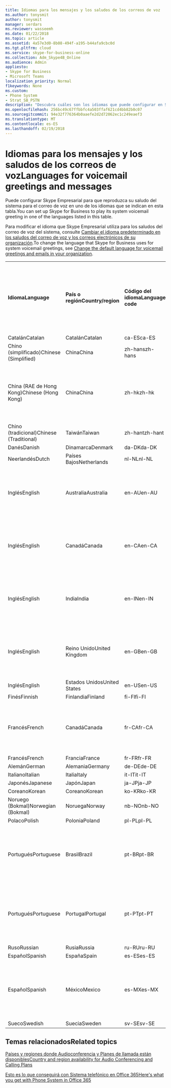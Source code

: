 ```yaml
---
title: Idiomas para los mensajes y los saludos de los correos de voz
ms.author: tonysmit
author: tonysmit
manager: serdars
ms.reviewer: wasseemh
ms.date: 01/22/2018
ms.topic: article
ms.assetid: 4a57e3d0-8b08-494f-a195-b44afa9cbc0d
ms.tgt.pltfrm: cloud
ms.service: skype-for-business-online
ms.collection: Adm_Skype4B_Online
ms.audience: Admin
appliesto:
- Skype for Business
- Microsoft Teams
localization_priority: Normal
f1keywords: None
ms.custom:
- Phone System
- Strat_SB_PSTN
description: "Descubra cuáles son los idiomas que puede configurar en Skype Empresarial para los mensajes predeterminados del sistema. "
ms.openlocfilehash: 256bc49c67ffbbfc4a503ffaf621cd4bb82b0c07
ms.sourcegitcommit: 94e32f776364b0aaefe2d2d72062ec1c249eaef3
ms.translationtype: MT
ms.contentlocale: es-ES
ms.lasthandoff: 02/19/2018
---
```

# <a name="languages-for-voicemail-greetings-and-messages"></a><span data-ttu-id="ac9f2-103">Idiomas para los mensajes y los saludos de los correos de voz</span><span class="sxs-lookup"><span data-stu-id="ac9f2-103">Languages for voicemail greetings and messages</span></span>

<span data-ttu-id="ac9f2-104">Puede configurar Skype Empresarial para que reproduzca su saludo del sistema para el correo de voz en uno de los idiomas que se indican en esta tabla.</span><span class="sxs-lookup"><span data-stu-id="ac9f2-104">You can set up Skype for Business to play its system voicemail greeting in one of the languages listed in this table.</span></span>
  
<span data-ttu-id="ac9f2-105">Para modificar el idioma que Skype Empresarial utiliza para los saludos del correo de voz del sistema, consulte [Cambiar el idioma predeterminado en los saludos del correo de voz y los correos electrónicos de su organización](change-the-default-language-for-greetings-and-emails.md).</span><span class="sxs-lookup"><span data-stu-id="ac9f2-105">To change the language that Skype for Business uses for system voicemail greetings, see [Change the default language for voicemail greetings and emails in your organization](change-the-default-language-for-greetings-and-emails.md).</span></span>
  
|||||||
|:-----|:-----|:-----|:-----|:-----|:-----|
|<span data-ttu-id="ac9f2-106">**Idioma**</span><span class="sxs-lookup"><span data-stu-id="ac9f2-106">**Language**</span></span> <br/> |<span data-ttu-id="ac9f2-107">**País o región**</span><span class="sxs-lookup"><span data-stu-id="ac9f2-107">**Country/region**</span></span> <br/> |<span data-ttu-id="ac9f2-108">**Código del idioma**</span><span class="sxs-lookup"><span data-stu-id="ac9f2-108">**Language code**</span></span> <br/> |<span data-ttu-id="ac9f2-109">**¿Está disponible para que un usuario lo vea en el correo electrónico?**</span><span class="sxs-lookup"><span data-stu-id="ac9f2-109">**Available for a user to see it in email?**</span></span> <br/> |<span data-ttu-id="ac9f2-110">**¿Está disponible cuando el usuario llama?**</span><span class="sxs-lookup"><span data-stu-id="ac9f2-110">**Available when the user calls in?**</span></span> <br/> |<span data-ttu-id="ac9f2-111">**¿La transcripción está disponible?**</span><span class="sxs-lookup"><span data-stu-id="ac9f2-111">**Transcription available?**</span></span> <br/> |
|<span data-ttu-id="ac9f2-112">Catalán</span><span class="sxs-lookup"><span data-stu-id="ac9f2-112">Catalan</span></span>  <br/> |<span data-ttu-id="ac9f2-113">Catalán</span><span class="sxs-lookup"><span data-stu-id="ac9f2-113">Catalan</span></span>  <br/> |<span data-ttu-id="ac9f2-114">ca-ES</span><span class="sxs-lookup"><span data-stu-id="ac9f2-114">ca-ES</span></span>  <br/> |<span data-ttu-id="ac9f2-115">Sí</span><span class="sxs-lookup"><span data-stu-id="ac9f2-115">Yes</span></span>  <br/> |<span data-ttu-id="ac9f2-116">Sí</span><span class="sxs-lookup"><span data-stu-id="ac9f2-116">Yes</span></span>  <br/> |<span data-ttu-id="ac9f2-117">No</span><span class="sxs-lookup"><span data-stu-id="ac9f2-117">No</span></span>  <br/> |
|<span data-ttu-id="ac9f2-118">Chino (simplificado)</span><span class="sxs-lookup"><span data-stu-id="ac9f2-118">Chinese (Simplified)</span></span>  <br/> |<span data-ttu-id="ac9f2-119">China</span><span class="sxs-lookup"><span data-stu-id="ac9f2-119">China</span></span>  <br/> |<span data-ttu-id="ac9f2-120">zh-hans</span><span class="sxs-lookup"><span data-stu-id="ac9f2-120">zh-hans</span></span>  <br/> |<span data-ttu-id="ac9f2-121">Sí</span><span class="sxs-lookup"><span data-stu-id="ac9f2-121">Yes</span></span>  <br/> |<span data-ttu-id="ac9f2-122">Sí</span><span class="sxs-lookup"><span data-stu-id="ac9f2-122">Yes</span></span>  <br/> |<span data-ttu-id="ac9f2-123">Sí</span><span class="sxs-lookup"><span data-stu-id="ac9f2-123">Yes</span></span>  <br/> |
|<span data-ttu-id="ac9f2-124">China (RAE de Hong Kong)</span><span class="sxs-lookup"><span data-stu-id="ac9f2-124">Chinese (Hong Kong)</span></span>  <br/> |<span data-ttu-id="ac9f2-125">China</span><span class="sxs-lookup"><span data-stu-id="ac9f2-125">China</span></span>  <br/> |<span data-ttu-id="ac9f2-126">zh-hk</span><span class="sxs-lookup"><span data-stu-id="ac9f2-126">zh-hk</span></span>  <br/> |<span data-ttu-id="ac9f2-127">Sí, pero se utiliza chino (tradicional) (zh-hant).</span><span class="sxs-lookup"><span data-stu-id="ac9f2-127">Yes, but Chinese (Traditional) (zh-hant) is used.</span></span>  <br/> | <span data-ttu-id="ac9f2-128">Sí</span><span class="sxs-lookup"><span data-stu-id="ac9f2-128">Yes</span></span> <br/> |<span data-ttu-id="ac9f2-129">Sí, pero se utiliza chino (tradicional) (zh-hant).</span><span class="sxs-lookup"><span data-stu-id="ac9f2-129">Yes, but Chinese (Traditional) (zh-hant) is used.</span></span>  <br/> |
|<span data-ttu-id="ac9f2-130">Chino (tradicional)</span><span class="sxs-lookup"><span data-stu-id="ac9f2-130">Chinese (Traditional)</span></span>  <br/> |<span data-ttu-id="ac9f2-131">Taiwán</span><span class="sxs-lookup"><span data-stu-id="ac9f2-131">Taiwan</span></span>  <br/> |<span data-ttu-id="ac9f2-132">zh-hant</span><span class="sxs-lookup"><span data-stu-id="ac9f2-132">zh-hant</span></span>  <br/> |<span data-ttu-id="ac9f2-133">Sí</span><span class="sxs-lookup"><span data-stu-id="ac9f2-133">Yes</span></span>  <br/> |<span data-ttu-id="ac9f2-134">Sí</span><span class="sxs-lookup"><span data-stu-id="ac9f2-134">Yes</span></span>  <br/> |<span data-ttu-id="ac9f2-135">No</span><span class="sxs-lookup"><span data-stu-id="ac9f2-135">No</span></span>  <br/> |
|<span data-ttu-id="ac9f2-136">Danés</span><span class="sxs-lookup"><span data-stu-id="ac9f2-136">Danish</span></span>  <br/> |<span data-ttu-id="ac9f2-137">Dinamarca</span><span class="sxs-lookup"><span data-stu-id="ac9f2-137">Denmark</span></span>  <br/> |<span data-ttu-id="ac9f2-138">da-DK</span><span class="sxs-lookup"><span data-stu-id="ac9f2-138">da-DK</span></span>  <br/> |<span data-ttu-id="ac9f2-139">Sí</span><span class="sxs-lookup"><span data-stu-id="ac9f2-139">Yes</span></span>  <br/> |<span data-ttu-id="ac9f2-140">Sí</span><span class="sxs-lookup"><span data-stu-id="ac9f2-140">Yes</span></span>  <br/> |<span data-ttu-id="ac9f2-141">No</span><span class="sxs-lookup"><span data-stu-id="ac9f2-141">No</span></span>  <br/> |
|<span data-ttu-id="ac9f2-142">Neerlandés</span><span class="sxs-lookup"><span data-stu-id="ac9f2-142">Dutch</span></span>  <br/> |<span data-ttu-id="ac9f2-143">Países Bajos</span><span class="sxs-lookup"><span data-stu-id="ac9f2-143">Netherlands</span></span>  <br/> |<span data-ttu-id="ac9f2-144">nl-NL</span><span class="sxs-lookup"><span data-stu-id="ac9f2-144">nl-NL</span></span>  <br/> |<span data-ttu-id="ac9f2-145">Sí</span><span class="sxs-lookup"><span data-stu-id="ac9f2-145">Yes</span></span>  <br/> |<span data-ttu-id="ac9f2-146">Sí</span><span class="sxs-lookup"><span data-stu-id="ac9f2-146">Yes</span></span>  <br/> |<span data-ttu-id="ac9f2-147">No</span><span class="sxs-lookup"><span data-stu-id="ac9f2-147">No</span></span>  <br/> |
|<span data-ttu-id="ac9f2-148">Inglés</span><span class="sxs-lookup"><span data-stu-id="ac9f2-148">English</span></span>  <br/> |<span data-ttu-id="ac9f2-149">Australia</span><span class="sxs-lookup"><span data-stu-id="ac9f2-149">Australia</span></span>  <br/> |<span data-ttu-id="ac9f2-150">en-AU</span><span class="sxs-lookup"><span data-stu-id="ac9f2-150">en-AU</span></span>  <br/> |<span data-ttu-id="ac9f2-151">Sí, pero se utiliza inglés de Estados Unidos (en-US).</span><span class="sxs-lookup"><span data-stu-id="ac9f2-151">Yes, but US English (en-US) is used.</span></span>  <br/> |<span data-ttu-id="ac9f2-152">Sí</span><span class="sxs-lookup"><span data-stu-id="ac9f2-152">Yes</span></span>  <br/> |<span data-ttu-id="ac9f2-153">Sí, pero se utiliza inglés de Estados Unidos (en-US).</span><span class="sxs-lookup"><span data-stu-id="ac9f2-153">Yes, but US English (en-US) is used.</span></span>  <br/> |
|<span data-ttu-id="ac9f2-154">Inglés</span><span class="sxs-lookup"><span data-stu-id="ac9f2-154">English</span></span>  <br/> |<span data-ttu-id="ac9f2-155">Canadá</span><span class="sxs-lookup"><span data-stu-id="ac9f2-155">Canada</span></span>  <br/> |<span data-ttu-id="ac9f2-156">en-CA</span><span class="sxs-lookup"><span data-stu-id="ac9f2-156">en-CA</span></span>  <br/> |<span data-ttu-id="ac9f2-157">Sí, pero se utiliza inglés de Estados Unidos (en-US).</span><span class="sxs-lookup"><span data-stu-id="ac9f2-157">Yes, but US English (en-US) is used.</span></span>  <br/> |<span data-ttu-id="ac9f2-158">Sí</span><span class="sxs-lookup"><span data-stu-id="ac9f2-158">Yes</span></span>  <br/> |<span data-ttu-id="ac9f2-159">Sí, pero se utiliza inglés de Estados Unidos (en-US).</span><span class="sxs-lookup"><span data-stu-id="ac9f2-159">Yes, but US English (en-US) is used.</span></span>  <br/> |
|<span data-ttu-id="ac9f2-160">Inglés</span><span class="sxs-lookup"><span data-stu-id="ac9f2-160">English</span></span>  <br/> |<span data-ttu-id="ac9f2-161">India</span><span class="sxs-lookup"><span data-stu-id="ac9f2-161">India</span></span>  <br/> |<span data-ttu-id="ac9f2-162">en-IN</span><span class="sxs-lookup"><span data-stu-id="ac9f2-162">en-IN</span></span>  <br/> |<span data-ttu-id="ac9f2-163">Sí, pero se utiliza inglés de Estados Unidos (en-US).</span><span class="sxs-lookup"><span data-stu-id="ac9f2-163">Yes, but US English (en-US) is used.</span></span>  <br/> |<span data-ttu-id="ac9f2-164">Sí</span><span class="sxs-lookup"><span data-stu-id="ac9f2-164">Yes</span></span>  <br/> |<span data-ttu-id="ac9f2-165">Sí, pero se utiliza inglés de Estados Unidos (en-US).</span><span class="sxs-lookup"><span data-stu-id="ac9f2-165">Yes, but US English (en-US) is used.</span></span>  <br/> |
|<span data-ttu-id="ac9f2-166">Inglés</span><span class="sxs-lookup"><span data-stu-id="ac9f2-166">English</span></span>  <br/> |<span data-ttu-id="ac9f2-167">Reino Unido</span><span class="sxs-lookup"><span data-stu-id="ac9f2-167">United Kingdom</span></span>  <br/> |<span data-ttu-id="ac9f2-168">en-GB</span><span class="sxs-lookup"><span data-stu-id="ac9f2-168">en-GB</span></span>  <br/> |<span data-ttu-id="ac9f2-169">Sí, pero se utiliza inglés de Estados Unidos (en-US).</span><span class="sxs-lookup"><span data-stu-id="ac9f2-169">Yes, but US English (en-US) is used.</span></span>  <br/> |<span data-ttu-id="ac9f2-170">Sí</span><span class="sxs-lookup"><span data-stu-id="ac9f2-170">Yes</span></span>  <br/> |<span data-ttu-id="ac9f2-171">Sí, pero se utiliza inglés de Estados Unidos (en-US).</span><span class="sxs-lookup"><span data-stu-id="ac9f2-171">Yes, but US English (en-US) is used.</span></span>  <br/> |
|<span data-ttu-id="ac9f2-172">Inglés</span><span class="sxs-lookup"><span data-stu-id="ac9f2-172">English</span></span>  <br/> |<span data-ttu-id="ac9f2-173">Estados Unidos</span><span class="sxs-lookup"><span data-stu-id="ac9f2-173">United States</span></span>  <br/> |<span data-ttu-id="ac9f2-174">en-US</span><span class="sxs-lookup"><span data-stu-id="ac9f2-174">en-US</span></span>  <br/> |<span data-ttu-id="ac9f2-175">Sí</span><span class="sxs-lookup"><span data-stu-id="ac9f2-175">Yes</span></span>  <br/> |<span data-ttu-id="ac9f2-176">Sí</span><span class="sxs-lookup"><span data-stu-id="ac9f2-176">Yes</span></span>  <br/> |<span data-ttu-id="ac9f2-177">Sí</span><span class="sxs-lookup"><span data-stu-id="ac9f2-177">Yes</span></span>  <br/> |
|<span data-ttu-id="ac9f2-178">Finés</span><span class="sxs-lookup"><span data-stu-id="ac9f2-178">Finnish</span></span>  <br/> |<span data-ttu-id="ac9f2-179">Finlandia</span><span class="sxs-lookup"><span data-stu-id="ac9f2-179">Finland</span></span>  <br/> |<span data-ttu-id="ac9f2-180">fi-Fl</span><span class="sxs-lookup"><span data-stu-id="ac9f2-180">fi-Fl</span></span>  <br/> |<span data-ttu-id="ac9f2-181">Sí</span><span class="sxs-lookup"><span data-stu-id="ac9f2-181">Yes</span></span>  <br/> |<span data-ttu-id="ac9f2-182">Sí</span><span class="sxs-lookup"><span data-stu-id="ac9f2-182">Yes</span></span>  <br/> |<span data-ttu-id="ac9f2-183">No</span><span class="sxs-lookup"><span data-stu-id="ac9f2-183">No</span></span>  <br/> |
|<span data-ttu-id="ac9f2-184">Francés</span><span class="sxs-lookup"><span data-stu-id="ac9f2-184">French</span></span>  <br/> |<span data-ttu-id="ac9f2-185">Canadá</span><span class="sxs-lookup"><span data-stu-id="ac9f2-185">Canada</span></span>  <br/> |<span data-ttu-id="ac9f2-186">fr-CA</span><span class="sxs-lookup"><span data-stu-id="ac9f2-186">fr-CA</span></span>  <br/> |<span data-ttu-id="ac9f2-187">Sí, pero se utiliza francés de Francia (fr-FR).</span><span class="sxs-lookup"><span data-stu-id="ac9f2-187">Yes, but France French (fr-FR) is used.</span></span>  <br/> |<span data-ttu-id="ac9f2-188">Sí</span><span class="sxs-lookup"><span data-stu-id="ac9f2-188">Yes</span></span>  <br/> |<span data-ttu-id="ac9f2-189">Sí, pero se utiliza francés de Francia (fr-FR).</span><span class="sxs-lookup"><span data-stu-id="ac9f2-189">Yes, but France French (fr-FR) is used.</span></span>  <br/> |
|<span data-ttu-id="ac9f2-190">Francés</span><span class="sxs-lookup"><span data-stu-id="ac9f2-190">French</span></span>  <br/> |<span data-ttu-id="ac9f2-191">Francia</span><span class="sxs-lookup"><span data-stu-id="ac9f2-191">France</span></span>  <br/> |<span data-ttu-id="ac9f2-192">fr-FR</span><span class="sxs-lookup"><span data-stu-id="ac9f2-192">fr-FR</span></span>  <br/> |<span data-ttu-id="ac9f2-193">Sí</span><span class="sxs-lookup"><span data-stu-id="ac9f2-193">Yes</span></span>  <br/> |<span data-ttu-id="ac9f2-194">Sí</span><span class="sxs-lookup"><span data-stu-id="ac9f2-194">Yes</span></span>  <br/> |<span data-ttu-id="ac9f2-195">Sí</span><span class="sxs-lookup"><span data-stu-id="ac9f2-195">Yes</span></span>  <br/> |
|<span data-ttu-id="ac9f2-196">Alemán</span><span class="sxs-lookup"><span data-stu-id="ac9f2-196">German</span></span>  <br/> |<span data-ttu-id="ac9f2-197">Alemania</span><span class="sxs-lookup"><span data-stu-id="ac9f2-197">Germany</span></span>  <br/> |<span data-ttu-id="ac9f2-198">de-DE</span><span class="sxs-lookup"><span data-stu-id="ac9f2-198">de-DE</span></span>  <br/> |<span data-ttu-id="ac9f2-199">Sí</span><span class="sxs-lookup"><span data-stu-id="ac9f2-199">Yes</span></span>  <br/> |<span data-ttu-id="ac9f2-200">Sí</span><span class="sxs-lookup"><span data-stu-id="ac9f2-200">Yes</span></span>  <br/> |<span data-ttu-id="ac9f2-201">Sí</span><span class="sxs-lookup"><span data-stu-id="ac9f2-201">Yes</span></span>  <br/> |
|<span data-ttu-id="ac9f2-202">Italiano</span><span class="sxs-lookup"><span data-stu-id="ac9f2-202">Italian</span></span>  <br/> |<span data-ttu-id="ac9f2-203">Italia</span><span class="sxs-lookup"><span data-stu-id="ac9f2-203">Italy</span></span>  <br/> |<span data-ttu-id="ac9f2-204">it-IT</span><span class="sxs-lookup"><span data-stu-id="ac9f2-204">it-IT</span></span>  <br/> |<span data-ttu-id="ac9f2-205">Sí</span><span class="sxs-lookup"><span data-stu-id="ac9f2-205">Yes</span></span>  <br/> |<span data-ttu-id="ac9f2-206">Sí</span><span class="sxs-lookup"><span data-stu-id="ac9f2-206">Yes</span></span>  <br/> |<span data-ttu-id="ac9f2-207">Sí</span><span class="sxs-lookup"><span data-stu-id="ac9f2-207">Yes</span></span>  <br/> |
|<span data-ttu-id="ac9f2-208">Japonés</span><span class="sxs-lookup"><span data-stu-id="ac9f2-208">Japanese</span></span>  <br/> |<span data-ttu-id="ac9f2-209">Japón</span><span class="sxs-lookup"><span data-stu-id="ac9f2-209">Japan</span></span>  <br/> |<span data-ttu-id="ac9f2-210">ja-JP</span><span class="sxs-lookup"><span data-stu-id="ac9f2-210">ja-JP</span></span>  <br/> |<span data-ttu-id="ac9f2-211">Sí</span><span class="sxs-lookup"><span data-stu-id="ac9f2-211">Yes</span></span>  <br/> |<span data-ttu-id="ac9f2-212">Sí</span><span class="sxs-lookup"><span data-stu-id="ac9f2-212">Yes</span></span>  <br/> |<span data-ttu-id="ac9f2-213">No</span><span class="sxs-lookup"><span data-stu-id="ac9f2-213">No</span></span>  <br/> |
|<span data-ttu-id="ac9f2-214">Coreano</span><span class="sxs-lookup"><span data-stu-id="ac9f2-214">Korean</span></span>  <br/> |<span data-ttu-id="ac9f2-215">Coreano</span><span class="sxs-lookup"><span data-stu-id="ac9f2-215">Korean</span></span>  <br/> |<span data-ttu-id="ac9f2-216">ko-KR</span><span class="sxs-lookup"><span data-stu-id="ac9f2-216">ko-KR</span></span>  <br/> |<span data-ttu-id="ac9f2-217">Sí</span><span class="sxs-lookup"><span data-stu-id="ac9f2-217">Yes</span></span>  <br/> |<span data-ttu-id="ac9f2-218">Sí</span><span class="sxs-lookup"><span data-stu-id="ac9f2-218">Yes</span></span>  <br/> |<span data-ttu-id="ac9f2-219">No</span><span class="sxs-lookup"><span data-stu-id="ac9f2-219">No</span></span>  <br/> |
|<span data-ttu-id="ac9f2-220">Noruego (Bokmal)</span><span class="sxs-lookup"><span data-stu-id="ac9f2-220">Norwegian (Bokmal)</span></span>  <br/> |<span data-ttu-id="ac9f2-221">Noruega</span><span class="sxs-lookup"><span data-stu-id="ac9f2-221">Norway</span></span>  <br/> |<span data-ttu-id="ac9f2-222">nb-NO</span><span class="sxs-lookup"><span data-stu-id="ac9f2-222">nb-NO</span></span>  <br/> |<span data-ttu-id="ac9f2-223">Sí</span><span class="sxs-lookup"><span data-stu-id="ac9f2-223">Yes</span></span>  <br/> |<span data-ttu-id="ac9f2-224">Sí</span><span class="sxs-lookup"><span data-stu-id="ac9f2-224">Yes</span></span>  <br/> |<span data-ttu-id="ac9f2-225">No</span><span class="sxs-lookup"><span data-stu-id="ac9f2-225">No</span></span>  <br/> |
|<span data-ttu-id="ac9f2-226">Polaco</span><span class="sxs-lookup"><span data-stu-id="ac9f2-226">Polish</span></span>  <br/> |<span data-ttu-id="ac9f2-227">Polonia</span><span class="sxs-lookup"><span data-stu-id="ac9f2-227">Poland</span></span>  <br/> |<span data-ttu-id="ac9f2-228">pl-PL</span><span class="sxs-lookup"><span data-stu-id="ac9f2-228">pl-PL</span></span>  <br/> |<span data-ttu-id="ac9f2-229">Sí</span><span class="sxs-lookup"><span data-stu-id="ac9f2-229">Yes</span></span>  <br/> | <span data-ttu-id="ac9f2-230">Sí</span><span class="sxs-lookup"><span data-stu-id="ac9f2-230">Yes</span></span> <br/> |<span data-ttu-id="ac9f2-231">No</span><span class="sxs-lookup"><span data-stu-id="ac9f2-231">No</span></span>  <br/> |
|<span data-ttu-id="ac9f2-232">Portugués</span><span class="sxs-lookup"><span data-stu-id="ac9f2-232">Portuguese</span></span>  <br/> |<span data-ttu-id="ac9f2-233">Brasil</span><span class="sxs-lookup"><span data-stu-id="ac9f2-233">Brazil</span></span>  <br/> |<span data-ttu-id="ac9f2-234">pt-BR</span><span class="sxs-lookup"><span data-stu-id="ac9f2-234">pt-BR</span></span>  <br/> |<span data-ttu-id="ac9f2-235">Sí, pero se utiliza portugués de Portugal (pt-PT).</span><span class="sxs-lookup"><span data-stu-id="ac9f2-235">Yes, but Portugal Portuguese (pt-PT) is used.</span></span>  <br/> |<span data-ttu-id="ac9f2-236">Sí</span><span class="sxs-lookup"><span data-stu-id="ac9f2-236">Yes</span></span>  <br/> |<span data-ttu-id="ac9f2-237">Sí</span><span class="sxs-lookup"><span data-stu-id="ac9f2-237">Yes</span></span>  <br/> |
|<span data-ttu-id="ac9f2-238">Portugués</span><span class="sxs-lookup"><span data-stu-id="ac9f2-238">Portuguese</span></span>  <br/> |<span data-ttu-id="ac9f2-239">Portugal</span><span class="sxs-lookup"><span data-stu-id="ac9f2-239">Portugal</span></span>  <br/> |<span data-ttu-id="ac9f2-240">pt-PT</span><span class="sxs-lookup"><span data-stu-id="ac9f2-240">pt-PT</span></span>  <br/> |<span data-ttu-id="ac9f2-241">Sí</span><span class="sxs-lookup"><span data-stu-id="ac9f2-241">Yes</span></span>  <br/> |<span data-ttu-id="ac9f2-242">Sí</span><span class="sxs-lookup"><span data-stu-id="ac9f2-242">Yes</span></span>  <br/> |<span data-ttu-id="ac9f2-243">Sí, pero se utiliza portugués de Brasil (pt-BR).</span><span class="sxs-lookup"><span data-stu-id="ac9f2-243">Yes, but Brazil Portuguese (pt-BR) is used.</span></span>  <br/> |
|<span data-ttu-id="ac9f2-244">Ruso</span><span class="sxs-lookup"><span data-stu-id="ac9f2-244">Russian</span></span>  <br/> |<span data-ttu-id="ac9f2-245">Rusia</span><span class="sxs-lookup"><span data-stu-id="ac9f2-245">Russia</span></span>  <br/> |<span data-ttu-id="ac9f2-246">ru-RU</span><span class="sxs-lookup"><span data-stu-id="ac9f2-246">ru-RU</span></span>  <br/> |<span data-ttu-id="ac9f2-247">Sí</span><span class="sxs-lookup"><span data-stu-id="ac9f2-247">Yes</span></span>  <br/> |<span data-ttu-id="ac9f2-248">Sí</span><span class="sxs-lookup"><span data-stu-id="ac9f2-248">Yes</span></span>  <br/> |<span data-ttu-id="ac9f2-249">No</span><span class="sxs-lookup"><span data-stu-id="ac9f2-249">No</span></span>  <br/> |
|<span data-ttu-id="ac9f2-250">Español</span><span class="sxs-lookup"><span data-stu-id="ac9f2-250">Spanish</span></span>  <br/> |<span data-ttu-id="ac9f2-251">España</span><span class="sxs-lookup"><span data-stu-id="ac9f2-251">Spain</span></span>  <br/> |<span data-ttu-id="ac9f2-252">es-ES</span><span class="sxs-lookup"><span data-stu-id="ac9f2-252">es-ES</span></span>  <br/> |<span data-ttu-id="ac9f2-253">Sí</span><span class="sxs-lookup"><span data-stu-id="ac9f2-253">Yes</span></span>  <br/> |<span data-ttu-id="ac9f2-254">Sí</span><span class="sxs-lookup"><span data-stu-id="ac9f2-254">Yes</span></span>  <br/> |<span data-ttu-id="ac9f2-255">Sí</span><span class="sxs-lookup"><span data-stu-id="ac9f2-255">Yes</span></span>  <br/> |
|<span data-ttu-id="ac9f2-256">Español</span><span class="sxs-lookup"><span data-stu-id="ac9f2-256">Spanish</span></span>  <br/> |<span data-ttu-id="ac9f2-257">México</span><span class="sxs-lookup"><span data-stu-id="ac9f2-257">Mexico</span></span>  <br/> |<span data-ttu-id="ac9f2-258">es-MX</span><span class="sxs-lookup"><span data-stu-id="ac9f2-258">es-MX</span></span>  <br/> |<span data-ttu-id="ac9f2-259">Sí, pero se utiliza español de España (es-ES).</span><span class="sxs-lookup"><span data-stu-id="ac9f2-259">Yes, but Spain Spanish (es-ES) is used.</span></span>  <br/> |<span data-ttu-id="ac9f2-260">Sí</span><span class="sxs-lookup"><span data-stu-id="ac9f2-260">Yes</span></span>  <br/> |<span data-ttu-id="ac9f2-261">Sí, pero se utiliza español de España (es-ES).</span><span class="sxs-lookup"><span data-stu-id="ac9f2-261">Yes, but Spain Spanish (es-ES) is used.</span></span>  <br/> |
|<span data-ttu-id="ac9f2-262">Sueco</span><span class="sxs-lookup"><span data-stu-id="ac9f2-262">Swedish</span></span>  <br/> |<span data-ttu-id="ac9f2-263">Suecia</span><span class="sxs-lookup"><span data-stu-id="ac9f2-263">Sweden</span></span>  <br/> |<span data-ttu-id="ac9f2-264">sv-SE</span><span class="sxs-lookup"><span data-stu-id="ac9f2-264">sv-SE</span></span>  <br/> |<span data-ttu-id="ac9f2-265">Sí</span><span class="sxs-lookup"><span data-stu-id="ac9f2-265">Yes</span></span>  <br/> |<span data-ttu-id="ac9f2-266">Sí</span><span class="sxs-lookup"><span data-stu-id="ac9f2-266">Yes</span></span>  <br/> |<span data-ttu-id="ac9f2-267">No</span><span class="sxs-lookup"><span data-stu-id="ac9f2-267">No</span></span>  <br/> |
   
## <a name="related-topics"></a><span data-ttu-id="ac9f2-268">Temas relacionados</span><span class="sxs-lookup"><span data-stu-id="ac9f2-268">Related topics</span></span>
[<span data-ttu-id="ac9f2-269">Países y regiones donde Audioconferencia y Planes de llamada están disponibles</span><span class="sxs-lookup"><span data-stu-id="ac9f2-269">Country and region availability for Audio Conferencing and Calling Plans</span></span>](../../country-and-region-availability-for-audio-conferencing-and-calling-plans/country-and-region-availability-for-audio-conferencing-and-calling-plans.md)

[<span data-ttu-id="ac9f2-270">Esto es lo que conseguirá con Sistema telefónico en Office 365</span><span class="sxs-lookup"><span data-stu-id="ac9f2-270">Here's what you get with Phone System in Office 365</span></span>](../../what-is-phone-system-in-office-365/here-s-what-you-get-with-phone-system.md)
  